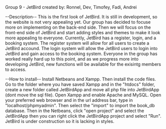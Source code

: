 Group 9 - JetBird
created by: Ronnel, Dev, Timofey, Fadi, Andrei



--Description--
This is the first look of JetBird. It is still in development, so the website is not very appealing yet. Our group has decided to focuse more on implementing on the back-end side. Then we will focus on the front-end side of JetBird and start adding styles
and themes to make it look more appealing to everyone. Currently, JetBird has a register, login, and a booking system. The register system will allow for all users to create a JetBird accound. The login system will allow the JetBird users to login into 
JetBird and gain access to the booking system. Everyone in the group has worked really hard up to this point, and as we progress more into developing JetBird, new functions will be available for the exisintg members to access. 


--How to install--
Install Netbeans and Xampp. Then install the code files. Go to the folder where you have saved Xampp and in the "htdocs" folder, create a new folder called JetBirdApp and move all php file into JetBirdApp (dont move the sql file). Open Xampp and enable Apache and MySQL. Open your preferred web browser and in the url address bar, type in "localhost/phpmyadmin". Then select the "import" to import the book_db database. Then in the Netbeans, click "open project" and select the JetBirdApp then you can right click the JetBirdApp project and select "Run". JetBird is under construction so it is lacking in styles. 
